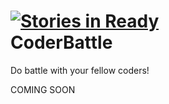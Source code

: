 [![Stories in Ready](http://badge.waffle.io/scottksmith95/coderbattle.png)](http://waffle.io/scottksmith95/coderbattle)  
CoderBattle
===========

Do battle with your fellow coders!

COMING SOON
